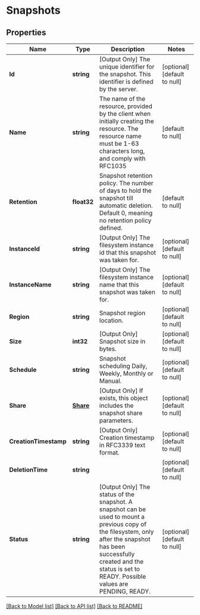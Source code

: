 # Snapshots

## Properties
Name | Type | Description | Notes
------------ | ------------- | ------------- | -------------
**Id** | **string** | [Output Only] The unique identifier for the snapshot. This identifier is defined by the server. | [optional] [default to null]
**Name** | **string** | The name of the resource, provided by the client when initially creating the resource. The resource name must be 1-63 characters long, and comply with RFC1035 | [default to null]
**Retention** | **float32** | Snapshot retention policy. The number of days to hold the snapshot till automatic deletion. Default 0, meaning no retention policy defined. | [default to null]
**InstanceId** | **string** | [Output Only] The filesystem instance id that this snapshot was taken for. | [optional] [default to null]
**InstanceName** | **string** | [Output Only] The filesystem instance name that this snapshot was taken for. | [optional] [default to null]
**Region** | **string** | Snapshot region location. | [optional] [default to null]
**Size** | **int32** | [Output Only] Snapshot size in bytes. | [optional] [default to null]
**Schedule** | **string** | Snapshot scheduling Daily, Weekly, Monthly or Manual. | [optional] [default to null]
**Share** | [**Share**](share.md) | [Output Only] If exists, this object includes the snapshot share parameters. | [optional] [default to null]
**CreationTimestamp** | **string** | [Output Only] Creation timestamp in RFC3339 text format. | [optional] [default to null]
**DeletionTime** | **string** |  | [optional] [default to null]
**Status** | **string** | [Output Only] The status of the snapshot. A snapshot can be used to mount a previous copy of the filesystem, only after the snapshot has been successfully created and the status is set to READY. Possible values are PENDING, READY. | [optional] [default to null]

[[Back to Model list]](../README.md#documentation-for-models) [[Back to API list]](../README.md#documentation-for-api-endpoints) [[Back to README]](../README.md)


